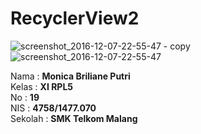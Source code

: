 # RecyclerView2

![screenshot_2016-12-07-22-55-47 - copy](https://cloud.githubusercontent.com/assets/22133379/22415287/3aabe11a-e659-11e6-8fd8-00fabf6a4b0f.png)
![screenshot_2016-12-07-22-55-47](https://cloud.githubusercontent.com/assets/22133379/22415288/3aabf70e-e659-11e6-9735-e73b712c847b.png)
<br>

Nama : __Monica Briliane Putri__ <br>
Kelas : __XI RPL5__ <br>
No : __19__ <br>
NIS : __4758/1477.070__ <br> 
Sekolah : __SMK Telkom Malang__ <br> 
